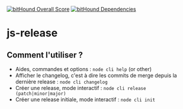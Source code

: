 [![bitHound Overall Score](https://www.bithound.io/projects/badges/df14fad0-3fa4-11e7-9e8c-41dfde680279/score.svg)](https://www.bithound.io/github/lemonde/js-release)
[![bitHound Dependencies](https://www.bithound.io/projects/badges/df14fad0-3fa4-11e7-9e8c-41dfde680279/dependencies.svg)](https://www.bithound.io/github/lemonde/js-release/master/dependencies/npm)

# js-release

## Comment l'utiliser ?

* Aides, commandes et options : `node cli help` (or other)
* Afficher le changelog, c'est à dire les commits de merge depuis la dernière release : `node cli changelog`
* Créer une release, mode interactif : `node cli release (patch|minor|major)`
* Créer une release initiale, mode interactif : `node cli init`